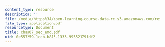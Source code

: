 ```yaml
---
content_type: resource
description: ''
file: /media/https%3A/open-learning-course-data-rc.s3.amazonaws.com/res-6-003-electromechanical-dynamics-spring-2009/0e5572591ccbb815133399552179fdf2_chap07_sec_emd.pdf
file_type: application/pdf
resourcetype: Document
title: chap07_sec_emd.pdf
uid: 0e557259-1ccb-b815-1333-99552179fdf2
---
```

